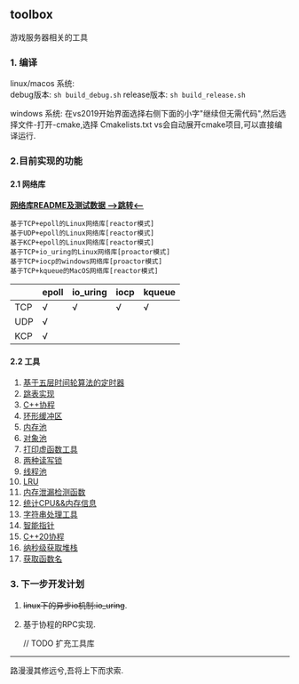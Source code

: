 toolbox
---------------------
游戏服务器相关的工具
### 1. 编译
linux/macos 系统:  
    debug版本: `sh build_debug.sh`
    release版本: `sh build_release.sh`

windows 系统:
    在vs2019开始界面选择右侧下面的小字"继续但无需代码",然后选择文件-打开-cmake,选择 Cmakelists.txt
    vs会自动展开cmake项目,可以直接编译运行.

### 2.目前实现的功能
#### 2.1 网络库
[**网络库README及测试数据 -->跳转<--**](https://github.com/liyakai/toolbox/tree/main/src/network#readme)

    基于TCP+epoll的Linux网络库[reactor模式]
    基于UDP+epoll的Linux网络库[reactor模式]
    基于KCP+epoll的Linux网络库[reactor模式]
    基于TCP+io_uring的Linux网络库[proactor模式]
    基于TCP+iocp的windows网络库[proactor模式]
    基于TCP+kqueue的MacOS网络库[reactor模式]

|        | epoll | io_uring  |  iocp |  kqueue |
|  ----  | ----  |  ----     |  ---- |  ----   |
| TCP    |   √   |     √     |   √   |    √    |
| UDP    |   √   |           |       |         |
| KCP    |   √   |           |       |         |
    
#### 2.2 工具
1. [基于五层时间轮算法的定时器](https://github.com/liyakai/toolbox/blob/main/include/tools/timer.h)
2. [跳表实现](https://github.com/liyakai/toolbox/blob/main/include/tools/skip_list.h)
3. [C++协程](https://github.com/liyakai/toolbox/blob/main/include/tools/coroutine.h)
4. [环形缓冲区](https://github.com/liyakai/toolbox/blob/main/include/tools/ringbuffer.h)
5. [内存池](https://github.com/liyakai/toolbox/blob/main/include/tools/memory_pool.h)
6. [对象池](https://github.com/liyakai/toolbox/blob/main/include/tools/object_pool.h)
7. [打印虚函数工具](https://github.com/liyakai/toolbox/blob/include/tools/virtual_print.h)
8. [两种读写锁](https://github.com/liyakai/toolbox/blob/main/include/tools/rwlock.h)
9. [线程池](https://github.com/liyakai/toolbox/blob/main/include/tools/thread_pool.h)
10. [LRU](https://github.com/liyakai/toolbox/blob/main/include/tools/lru_cache.h)
11. [内存泄漏检测函数](https://github.com/liyakai/toolbox/blob/main/include/tools/debug_new.h)
12. [统计CPU&&内存信息](https://github.com/liyakai/toolbox/blob/main/include/tools/cpu_mem_info.h)
13. [字符串处理工具](https://github.com/liyakai/toolbox/blob/main/include/tools/string_util.h)
14. [智能指针](https://github.com/liyakai/toolbox/blob/main/include/tools/smart_pointer.h)
15. [C++20协程](https://github.com/liyakai/toolbox/blob/main/include/tools/cpp20_coroutine.h)
16. [纳秒级获取堆栈](https://github.com/liyakai/toolbox/blob/main/include/tools/backtrace.h)
17. [获取函数名](https://github.com/liyakai/toolbox/blob/main/include/tools/function_name.h)
### 3. 下一步开发计划
1. ~~linux下的异步io机制:io_uring~~.
2. 基于协程的RPC实现.

   // TODO 扩充工具库
-------------------
路漫漫其修远兮,吾将上下而求索.
